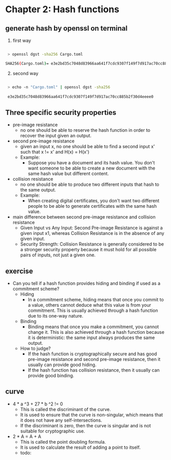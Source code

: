 # Chapter 2: Hash functions


## generate hash by openssl on terminal

1. first way
```bash

 > openssl dgst -sha256 Cargo.toml

SHA256(Cargo.toml)= e3e2bd35c7048d83966aa641f7cdc9307f149f7d917ac70cc885b2f30d4eeee0

```

2. second way
```bash

 > echo -n "Cargo.toml" | openssl dgst -sha256
 
 e3e2bd35c7048d83966aa641f7cdc9307f149f7d917ac70cc885b2f30d4eeee0

```

## Three specific security properties

- pre-image resistance
  - no one should be able to reserve the hash function in order to recover the input given an output.
- second pre-image resistance
  - given an input x, no one should be able to find a second input x' such that x != x' and H(x) = H(x')
  - Example:
    - Suppose you have a document and its hash value. You don't want someone to be able to create a new document with the same hash value but different content.
- collision resistance
  - no one should be able to produce two different inputs that hash to the same output.
  - Example:
    - When creating digital certificates, you don't want two different people to be able to generate certificates with the same hash value.
- main difference between second pre-image resistance and collision resistance
  - Given Input vs Any Input: Second Pre-image Resistance is against a given input x1, whereas Collision Resistance is in the absence of any given input.
  - Security Strength: Collision Resistance is generally considered to be a stronger security property because it must hold for all possible pairs of inputs, not just a given one.

## exercise

- Can you tell if a hash function provides hiding and binding if used as a commitment scheme?
  - Hiding
    - In a commitment scheme, hiding means that once you commit to a value, others cannot deduce what this value is from your commitment. This is usually achieved through a hash function due to its one-way nature.
  - Binding
    - Binding means that once you make a commitment, you cannot change it. This is also achieved through a hash function because it is deterministic: the same input always produces the same output.
  - How to judge?
    - If the hash function is cryptographically secure and has good pre-image resistance and second pre-image resistance, then it usually can provide good hiding.
    - If the hash function has collision resistance, then it usually can provide good binding.

## curve

- 4 * a ^3 + 27 * b ^2 != 0
  - This is called the discriminant of the curve.
  - It is used to ensure that the curve is non-singular, which means that it does not have any self-intersections.
  - If the discriminant is zero, then the curve is singular and is not suitable for cryptographic use.
- 2 * A = A + A
  - This is called the point doubling formula.
  - It is used to calculate the result of adding a point to itself.
  - todo:
